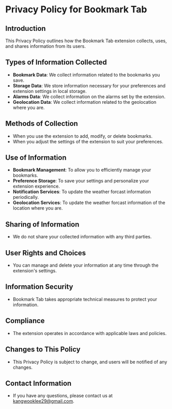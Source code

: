 # Privacy Policy for Bookmark Tab

## Introduction
This Privacy Policy outlines how the Bookmark Tab extension collects, uses, and shares information from its users.

## Types of Information Collected
- **Bookmark Data**: We collect information related to the bookmarks you save.
- **Storage Data**: We store information necessary for your preferences and extension settings in local storage.
- **Alarms Data**: We collect information on the alarms set by the extension.
- **Geolocation Data**: We collect information related to the geolocation where you are.

## Methods of Collection
- When you use the extension to add, modify, or delete bookmarks.
- When you adjust the settings of the extension to suit your preferences.

## Use of Information
- **Bookmark Management**: To allow you to efficiently manage your bookmarks.
- **Preference Storage**: To save your settings and personalize your extension experience.
- **Notification Services**: To update the weather forcast information periodically.
- **Geolocation Services**: To update the weather forcast information of the location where you are.

## Sharing of Information
- We do not share your collected information with any third parties.

## User Rights and Choices
- You can manage and delete your information at any time through the extension's settings.

## Information Security
- Bookmark Tab takes appropriate technical measures to protect your information.

## Compliance
- The extension operates in accordance with applicable laws and policies.

## Changes to This Policy
- This Privacy Policy is subject to change, and users will be notified of any changes.

## Contact Information
- If you have any questions, please contact us at [kangwooklee29@gmail.com](mailto:kangwooklee29@gmail.com).
